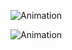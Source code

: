 ![Animation](https://github.com/IRMuhammadjon/CanculaTOR/assets/102463648/9059b6a3-aa1c-4d82-b199-5a1216f52ea5)

![Animation](https://github.com/IRMuhammadjon/CanculaTOR/assets/102463648/27bdff17-f90b-4208-93bf-06abd6c057f6)
